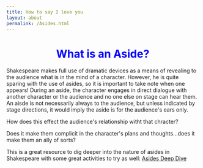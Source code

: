 ```yaml
---
title: How to say I love you
layout: about
permalink: /Asides.html
---
```

# **<center><font color="blue">What is an Aside?</font></center>**

Shakespeare makes full use of dramatic devices as a means of revealing to the audience what is in the mind of a character. However, he is quite sparing with the use of asides, so it is important to take note when one appears! During an aside, the character engages in direct dialogue with another character or the audience and no one else on stage can hear them. An aisde is not necessarily always to the audience, but unless indicated by stage directions, it would imply the aside is for the audience's ears only. 

How does this effect the audience's relationship witht that chracter? 


Does it make them complicit in the character's plans and thoughts...does it make them an ally of sorts?


This is a great resource to dig deeper into the nature of asides in Shakespeare with some great activities to try as well: [Asides Deep Dive](https://education.ucdavis.edu/sites/main/files/file-attachments/asidesaudienceexpanded.pdf)
